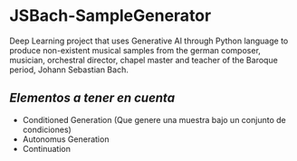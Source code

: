 # JSBach-SampleGenerator
Deep Learning project that uses Generative AI through Python language to produce non-existent musical samples from the german composer, musician, orchestral director, chapel master and teacher of the Baroque period, Johann Sebastian Bach.


## *Elementos a tener en cuenta*

* Conditioned Generation (Que genere una muestra bajo un conjunto de condiciones)
* Autonomus Generation
* Continuation